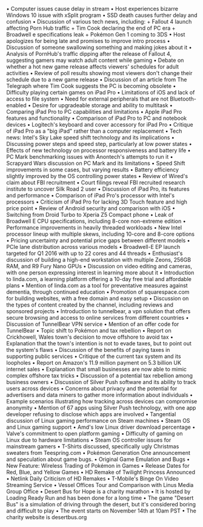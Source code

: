 • Computer issues cause delay in stream
• Host experiences bizarre Windows 10 issue with xSplit program
• SSD death causes further delay and confusion
• Discussion of various tech news, including:
	+ Fallout 4 launch affecting Porn Hub traffic
	+ Tim Cook declaring the end of PC era
	+ Broadwell e specifications leak
	+ Pokémon Gen 1 coming to 3DS
• Host apologizes for being late and promises to improve intro process
• Discussion of someone swallowing something and making jokes about it
• Analysis of PornHub's traffic dipping after the release of Fallout 4, suggesting gamers may watch adult content while gaming
• Debate on whether a hot new game release affects viewers' schedules for adult activities
• Review of poll results showing most viewers don't change their schedule due to a new game release
• Discussion of an article from The Telegraph where Tim Cook suggests the PC is becoming obsolete
• Difficulty playing certain games on iPad Pro
• Limitations of iOS and lack of access to file system
• Need for external peripherals that are not Bluetooth-enabled
• Desire for upgradeable storage and ability to multitask
• Comparing iPad Pro to PC capabilities and limitations
• Apple iPad Pro features and functionality
• Comparison of iPad Pro to PC and notebook devices
• Logitech's keyboard and cover accessory for iPad Pro
• Critique of iPad Pro as a "big iPad" rather than a computer replacement
• Tech news: Intel's Sky Lake speed shift technology and its implications
• Discussing power steps and speed step, particularly at low power states
• Effects of new technology on processor responsiveness and battery life
• PC Mark benchmarking issues with Anontech's attempts to run it
• Scrapyard Wars discussion on PC Mark and its limitations
• Speed Shift improvements in some cases, but varying results
• Battery efficiency slightly improved by the OS controlling power states
• Review of Wired's claim about FBI recruitment
• Court filings reveal FBI recruited research institute to uncover Silk Road 2 user
• Discussion of iPad Pro, its features and performance
• Comparison of iPad Pro's processor with Intel's processors
• Criticism of iPad Pro for lacking 3D Touch feature and high price point
• Review of Android security and comparison with iOS
• Switching from Droid Turbo to Xperia Z5 Compact phone
• Leak of Broadwell E CPU specifications, including 8-core non-extreme edition
• Performance improvements in heavily threaded workloads
• New Intel processor lineup with multiple skews, including 10-core and 8-core options
• Pricing uncertainty and potential price gaps between different models
• PCIe lane distribution across various models
• Broadwell-E EP launch targeted for Q1 2016 with up to 22 cores and 44 threads
• Enthusiast's discussion of building a high-end workstation with multiple Zeons, 256GB RAM, and R9 Fury Nano GPUs
• Discussion on video editing and cameras, with one person expressing interest in learning more about it
• Introduction to linda.com, a learning platform offering a 10-day free trial and affordable plans
• Mention of linda.com as a tool for preventative measures against dementia, through continued education
• Promotion of squarespace.com for building websites, with a free domain and easy setup
• Discussion on the types of content created by the channel, including reviews and sponsored projects
• Introduction to tunnelbear, a vpn solution that offers secure browsing and access to online services from different countries
• Discussion of TunnelBear VPN service
• Mention of an offer code for TunnelBear
• Topic shift to Pokémon and tax rebellion
• Report on Crickhowell, Wales town's decision to move offshore to avoid tax
• Explanation that the town's intention is not to evade taxes, but to point out the system's flaws
• Discussion of the benefits of paying taxes in supporting public services
• Critique of the current tax system and its loopholes
• Report on Amazon's 11.9 million payment on 5.3 billion UK internet sales
• Explanation that small businesses are now able to mimic complex offshore tax tricks
• Discussion of a potential tax rebellion among business owners
• Discussion of Silver Push software and its ability to track users across devices
• Concerns about privacy and the potential for advertisers and data miners to gather more information about individuals
• Example scenarios illustrating how tracking across devices can compromise anonymity
• Mention of 67 apps using Silver Push technology, with one app developer refusing to disclose which apps are involved
• Tangential discussion of Linux gaming performance on Steam machines
• Steam OS and Linux gaming support
• Amd's low Linux driver download percentage
• Valve's commitment to open platform gaming
• Difficulty of gaming on Linux due to hardware limitations
• Steam OS controller issues for mainstream gamers
• T-Shirts discussed, specifically ugly Christmas sweaters from Teespring.com
• Pokémon Generation One announcement and speculation about game bugs.
• Original Game Emulation and Bugs
• New Feature: Wireless Trading of Pokémon in Games
• Release Dates for Red, Blue, and Yellow Games
• HD Remake of Twilight Princess Announced
• Netlink Daily Criticism of HD Remakes
• T-Mobile's Binge On Video Streaming Service
• Vessel Offices Tour and Comparison with Linus Media Group Office
• Desert Bus for Hope is a charity marathon
• It is hosted by Loading Ready Run and has been done for a long time
• The game "Desert Bus" is a simulation of driving through the desert, but it's considered boring and difficult to play
• The event starts on November 14th at 10am PST
• The charity website is desertbus.org